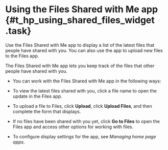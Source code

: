 # Using the Files Shared with Me app {#t_hp_using_shared_files_widget .task}

Use the Files Shared with Me app to display a list of the latest files that people have shared with you. You can also use the app to upload new files to the Files app.

The Files Shared with Me app lets you keep track of the files that other people have shared with you.

-   You can work with the Files Shared with Me app in the following ways:
-   To view the latest files shared with you, click a file name to open the update in the Files app.

-   To upload a file to Files, click **Upload**, click **Upload Files**, and then complete the form that displays.

-   If no files have been shared with you yet, click **Go to Files** to open the Files app and access other options for working with files.

-   To configure display settings for the app, see *Managing home page apps*.


